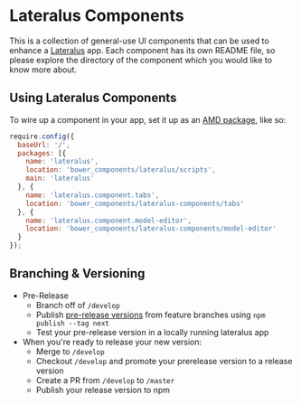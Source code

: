 # Lateralus Components

This is a collection of general-use UI components that can be used to enhance a [Lateralus](https://github.com/Jellyvision/lateralus) app.  Each component has its own README file, so please explore the directory of the component which you would like to know more about.

## Using Lateralus Components

To wire up a component in your app, set it up as an [AMD package](http://requirejs.org/docs/api.html#packages), like so:

````javascript
require.config({
  baseUrl: '/',
  packages: [{
    name: 'lateralus',
    location: 'bower_components/lateralus/scripts',
    main: 'lateralus'
  }, {
    name: 'lateralus.component.tabs',
    location: 'bower_components/lateralus-components/tabs'
  }, {
    name: 'lateralus.component.model-editor',
    location: 'bower_components/lateralus-components/model-editor'
  }
});
````

## Branching & Versioning

- Pre-Release
  - Branch off of `/develop`
  - Publish [pre-release versions](https://jasonraimondi.com/posts/use-the-npm-version-command-to-semantically-version-your-node-project/#create-a-prerelease-version) from feature branches using `npm publish --tag next`
  - Test your pre-release version in a locally running lateralus app
- When you're ready to release your new version:
  - Merge to `/develop`
  - Checkout `/develop` and promote your prerelease version to a release version
  - Create a PR from `/develop` to `/master`
  - Publish your release version to npm
